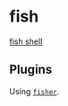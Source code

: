 # fish

[fish shell](https://fishshell.com)

## Plugins

Using [`fisher`](https://github.com/jorgebucaran/fisher).
